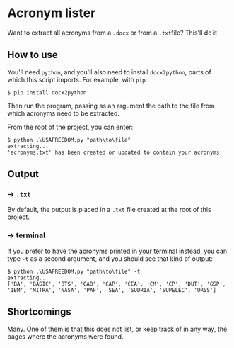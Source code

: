 # Acronym lister

Want to extract all acronyms from a `.docx` or from a `.txt`file? This'll do it

## How to use

You'll need `python`, and you'll also need to install `docx2python`, parts of which this script imports. For example, with `pip`:
```shell
$ pip install docx2python
```

Then run the program, passing as an argument the path to the file from which acronyms need to be extracted. 

From the root of the project, you can enter: 

```shell
$ python .\USAFREEDOM.py "path\to\file"
extracting...
'acronyms.txt' has been created or updated to contain your acronyms
```

## Output

### → `.txt`

By default, the output is placed in a `.txt` file created at the root of this project.

### → terminal

If you prefer to have the acronyms printed in your terminal instead, you can type `-t` as a second argument, and you should see that kind of output:
```shell
$ python .\USAFREEDOM.py "path\to\file" -t
extracting...
['BA', 'BASIC', 'BTS', 'CAB', 'CAP', 'CEA', 'CM', 'CP', 'DUT', 'GSP', 'IBM', 'MITRA', 'NASA', 'PAF', 'SEA', 'SUDRIA', 'SUPELEC', 'URSS']
```

## Shortcomings

Many. One of them is that this does not list, or keep track of in any way, the pages where the acronyms were found.

